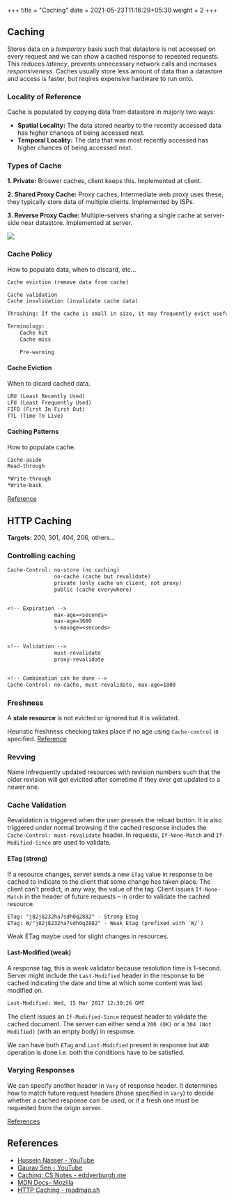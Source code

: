 +++
title = "Caching"
date = 2021-05-23T11:16:29+05:30
weight = 2
+++

## Caching
Stores data on a _temporary_ basis such that datastore is not accessed on every request and we can show a cached response to repeated requests. This reduces _latency_, prevents unnecessary network calls and increases _responsiveness_. Caches usually store less amount of data than a datastore and access is faster, but reqires expensive hardware to run onto.

### Locality of Reference 
Cache is populated by copying data from datastore in majorly two ways:
- **Spatial Locality:** The data stored nearby to the recently accessed data has higher chances of being accessed next.
- **Temporal Locality:** The data that was most recently accessed has higher chances of being accessed next. 

### Types of Cache
**1. Private:** Broswer caches, client keeps this. Implemented at client.

**2. Shared Proxy Cache:** Proxy caches, Intermediate web proxy uses these, they typically store data of multiple clients. Implemented by ISPs.

**3. Reverse Proxy Cache:** Multiple-servers sharing a single cache at server-side near datastore. Implemented at server.

![](https://developer.mozilla.org/en-US/docs/Web/HTTP/Caching/http_cache_type.png)

### Cache Policy
How to populate data, when to discard, etc...
```txt
Cache eviction (remove data from cache)

Cache validation
Cache invalidation (invalidate cache data)

Thrashing: If the cache is small in size, it may frequently evict useful data.
```

```txt
Terminology:
	Cache hit
	Cache miss

	Pre-warming
```

#### Cache Eviction
When to dicard cached data.
```txt
LRU (Least Recently Used)
LFU (Least Frequently Used)
FIFO (First In First Out)
TTL (Time To Live)
```

#### Caching Patterns
How to populate cache.
```txt
Cache-aside
Read-through

*Write-through
*Write-back
```
[Reference](https://notes.eddyerburgh.me/distributed-systems/caching#caching-patterns)

## HTTP Caching 
**Targets:** 200, 301, 404, 206, others...

### Controlling caching
```txt
Cache-Control: no-store (no caching)
			   no-cache (cache but revalidate)
			   private (only cache on client, not proxy)
			   public (cache everywhere)


<!-- Expiration -->
			   max-age=<seconds>
			   max-age=3600
			   s-maxage=<seconds>


<!-- Validation -->
			   must-revalidate
			   proxy-revalidate


<!-- Combination can be done -->
Cache-Control: no-cache, must-revalidate, max-age=1800
```

### Freshness
A **stale resource** is not evicted or ignored but it is validated.

Heuristic freshness checking takes place if no age using `Cache-control` is specified.
[Reference](https://developer.mozilla.org/en-US/docs/Web/HTTP/Caching#freshness)

### Revving
Name infrequently updated resources with revision numbers such that the older revision will get evicited after sometime if they ever get updated to a newer one.

### Cache Validation
Revalidation is triggered when the user presses the reload button. It is also triggered under normal browsing if the cached response includes the `Cache-Control: must-revalidate` header. In requests, `If-None-Match` and `If-Modified-Since` are used to validate.

#### ETag (strong)
If a resource changes, server sends a new `ETag` value in response to be cached to indicate to the client that some change has taken place. The client can't predict, in any way, the value of the tag. Client issues `If-None-Match` in the header of future requests – in order to validate the cached resource.
```txt
ETag: "j82j8232ha7sdh0q2882" - Strong Etag
ETag: W/"j82j8232ha7sdh0q2882" - Weak Etag (prefixed with `W/`)
```
Weak ETag maybe used for slight changes in resources.

#### Last-Modified (weak)
A response tag, this is weak validator because resolution time is 1-second. Server might include the `Last-Modified` header in the response to be cached indicating the date and time at which some content was last modified on.
```txt
Last-Modified: Wed, 15 Mar 2017 12:30:26 GMT
```
The client issues an `If-Modified-Since` request header to validate the cached document. The server can either send a `200 (OK)` or a `304 (Not Modified)` (with an empty body) in response.

We can have both `ETag` and `Last-Modified` present in response but `AND` operation is done i.e. both the conditions have to be satisfied.

### Varying Responses
We can specify another header in `Vary` of response header. It determines how to match future request headers (those specified in `Vary`) to decide whether a cached response can be used, or if a fresh one must be requested from the origin server.

[References](https://developer.mozilla.org/en-US/docs/Web/HTTP/Caching#varying_responses)

## References
- [Hussein Nasser - YouTube](https://www.youtube.com/watch?v=ccemOqDrc2I)
- [Gaurav Sen - YouTube](https://www.youtube.com/watch?v=U3RkDLtS7uY)
- [Caching: CS Notes - eddyerburgh.me](https://notes.eddyerburgh.me/distributed-systems/caching)
- [MDN Docs- Mozilla](https://developer.mozilla.org/en-US/docs/Web/HTTP/Caching)
- [HTTP Caching - roadmap.sh](https://roadmap.sh/guides/http-caching)
